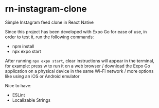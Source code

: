 # rn-instagram-clone
Simple Instagram feed clone in React Native



Since this project has been developed with Expo Go for ease of use, in order to test it, run the following commands:

- npm install
- npx expo start
  
After running `npx expo start`, clear instructions will appear in the terminal, for example: press w to run it on a web browser / download the Expo Go application on a physical device in the same Wi-Fi network / more options like using an iOS or Android emulator



Nice to have:
- ESLint
- Localizable Strings
  
